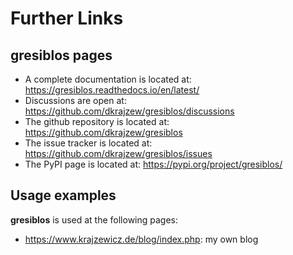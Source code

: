 # Further Links

## __gresiblos__ pages

* A complete documentation is located at: <https://gresiblos.readthedocs.io/en/latest/>
* Discussions are open at: <https://github.com/dkrajzew/gresiblos/discussions>
* The github repository is located at: <https://github.com/dkrajzew/gresiblos>
* The issue tracker is located at: <https://github.com/dkrajzew/gresiblos/issues>
* The PyPI page is located at: <https://pypi.org/project/gresiblos/>


## Usage examples

__gresiblos__ is used at the following pages:

* <https://www.krajzewicz.de/blog/index.php>: my own blog
